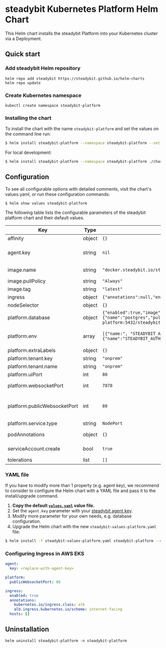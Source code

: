 # steadybit Kubernetes Platform Helm Chart

This Helm chart installs the steadybit Platform into your Kubernetes cluster via a Deployment.

## Quick start

### Add steadybit Helm repository

```
helm repo add steadybit https://steadybit.github.io/helm-charts
helm repo update
```

### Create Kubernetes namespace

```
kubectl create namespace steadybit-platform
```

### Installing the chart

To install the chart with the name `steadybit-platform` and set the values on the command line run:

```bash
$ helm install steadybit-platform --namespace steadybit-platform --set agent.key=STEADYBIT_AGENT_KEY steadybit/steadybit-platform
```

For local development:

```bash
$ helm install steadybit-platform --namespace steadybit-platform ./charts/steadybit-platform --set agent.key=STEADYBIT_AGENT_KEY
```

## Configuration

To see all configurable options with detailed comments, visit the chart's values.yaml, or run these configuration commands:

```
$ helm show values steadybit-platform
```

The following table lists the configurable parameters of the steadybit platform chart and their default values.

| Key | Type | Default | Description |
|-----|------|---------|-------------|
| affinity | object | `{}` | Affinities to influence platform pod assignment. |
| agent.key | string | `nil` | The secret token which your agent uses to authenticate to steadybit's servers. Get it from https://platform.steadybit.io/settings/agents/setup. |
| image.name | string | `"docker.steadybit.io/steadybit/platform"` | The container image  to use of the steadybit platform. |
| image.pullPolicy | string | `"Always"` | Specifies when to pull the image container. |
| image.tag | string | `"latest"` | Tag name of the platform container image to use. |
| ingress | object | `{"annotations":null,"enabled":true,"hosts":[]}` | Ingress configuration properties |
| nodeSelector | object | `{}` | Node labels for pod assignment |
| platform.database | object | `{"enabled":true,"image":{"name":"postgres","pullPolicy":"Always","tag":11.5},"name":"steadybitdb","password":"postgres","port":5432,"url":"jdbc:postgresql://postgres.steadybit-platform:5432/steadybitdb","user":"postgres"}` | Specific configuration for the database. |
| platform.env | array | `[{"name:", "STEADYBIT_AUTH_PROVIDER", "value": "static"},{"name":"STEADYBIT_AUTH_STATIC_0_PASSWORD", "value": "{noop}admin"},{"name":"STEADYBIT_AUTH_STATIC_0_USERNAME", "value":"admin"}]` | Use this to set additional environment variables See https://docs.steadybit.io/installation-platform/3-advanced-configuration. |
| platform.extraLabels | object | `{}` | Additional labels |
| platform.tenant.key | string | `"onprem"` | Name for the tenant assigned to you. |
| platform.tenant.name | string | `"onprem"` | Key for the tenant assigned to you. |
| platform.uiPort | int | `80` | (internal) Web-UI port for the user interface. |
| platform.websocketPort | int | `7878` | (internal) Websocket port for communication between platform and agents. |
| platform.publicWebsocketPort | int | `80` | The public port used for experiments - Use this if the agent access the websocket via ingress or a reverse proxy, that serves websocket and http traffic using the same port |
| platform.service.type | string | `NodePort` | Service Type to use for the platform |
| podAnnotations | object | `{}` | Additional annotations to be added to the platform pod. |
| serviceAccount.create | bool | `true` | Specifies whether a ServiceAccount should be created. |
| tolerations | list | `[]` | Tolerations to influence platform pod assignment. |
### YAML file 

If you have to modify more than 1 property (e.g. agent key), we recommend to consider to configure the Helm chart with a YAML file and pass it to the install/upgrade command.

1. **Copy the default [`values.yaml`](values.yaml) value file.**
2. Set the `agent.key` parameter with your [steadybit agent key](https://platform.steadybit.io/settings/agents/setup).
3. Modify more parameter for your own needs, e.g. database configuration.
4. Upgrade the Helm chart with the new `steadybit-values-platform.yaml` file:

```bash
$ helm install -f steadybit-values-platform.yaml steadybit-platform --namespace steadybit-platform steadybit/steadybit-platform
```

### Configuring Ingress in AWS EKS

```yaml
agent:
  key: <replace-with-agent-key>

platform:
  publicWebsocketPort: 80

ingress:
  enabled: true
  annotations:
    kubernetes.io/ingress.class: alb
    alb.ingress.kubernetes.io/scheme: internet-facing
  hosts: []
```

## Uninstallation

```
helm uninstall steadybit-platform -n steadybit-platform
```